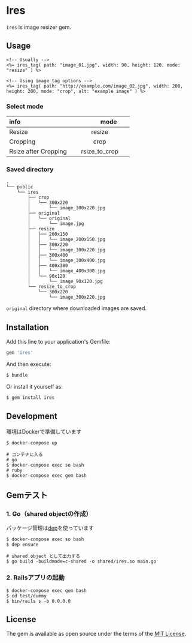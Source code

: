 # Ires
`Ires` is image resizer gem.

## Usage

```erb
<!-- Usually -->
<%= ires_tag( path: "image_01.jpg", width: 90, height: 120, mode: "resize" ) %>

<!-- Using image_tag options -->
<%= ires_tag( path: "http://example.com/image_02.jpg", width: 200, height: 200, mode: "crop", alt: "example image" ) %>
```

### Select mode

| info                       |     　　　mode 　　　  |
|:---------------------------|:--------------------:|
| Resize                     | resize               |
| Cropping                   | crop                 |
| Rsize after Cropping       | rsize_to_crop        | 

### Saved directory

```
.
└── public
    └── ires
        ├── crop
        │   └── 300x220
        │       └── image_300x220.jpg
        ├── original
        │   └── original
        │       └── image.jpg
        ├── resize
        │   ├── 200x150
        │   │   └── image_200x150.jpg
        │   ├── 300x220
        │   │   └── image_300x220.jpg
        │   ├── 300x400
        │   │   └── image_300x400.jpg
        │   ├── 400x300
        │   │   └── image_400x300.jpg
        │   └── 90x120
        │       └── image_90x120.jpg
        └── resize_to_crop
            └── 300x220
                └── image_300x220.jpg
```

`original` directory where downloaded images are saved.

## Installation
Add this line to your application's Gemfile:

```ruby
gem 'ires'
```

And then execute:
```bash
$ bundle
```

Or install it yourself as:
```bash
$ gem install ires
```

## Development

環境はDockerで準備しています

```shell
$ docker-compose up

# コンテナに入る
# go
$ docker-compose exec so bash
# ruby
$ docker-compose exec gem bash
```

## Gemテスト

### 1. Go（shared objectの作成）

パッケージ管理は[dep](https://github.com/golang/dep)を使っています

```shell
$ docker-compose exec so bash
$ dep ensure

# shared object として出力する
$ go build -buildmode=c-shared -o shared/ires.so main.go 
```

### 2. Railsアプリの起動

```shell
$ docker-compose exec gem bash
$ cd test/dummy
$ bin/rails s -b 0.0.0.0
```

## License
The gem is available as open source under the terms of the [MIT License](http://opensource.org/licenses/MIT).
